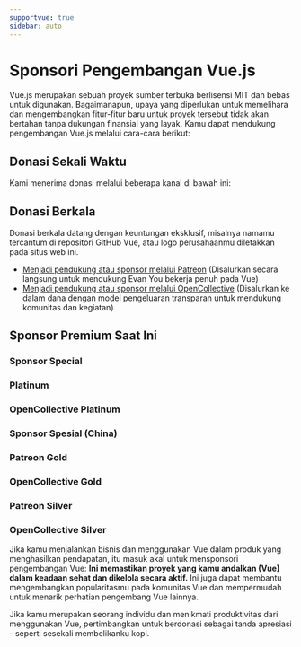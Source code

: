 ```yaml
---
supportvue: true
sidebar: auto
---
```


# Sponsori Pengembangan Vue.js

Vue.js merupakan sebuah proyek sumber terbuka berlisensi MIT dan bebas untuk digunakan.
Bagaimanapun, upaya yang diperlukan untuk memelihara dan mengembangkan fitur-fitur baru untuk proyek tersebut tidak akan bertahan tanpa dukungan finansial yang layak. Kamu dapat mendukung pengembangan Vue.js melalui cara-cara berikut:

## Donasi Sekali Waktu

Kami menerima donasi melalui beberapa kanal di bawah ini:

<support-Coins />

## Donasi Berkala

Donasi berkala datang dengan keuntungan eksklusif, misalnya namamu tercantum di repositori GitHub Vue, atau logo perusahaanmu diletakkan pada situs web ini.

- [Menjadi pendukung atau sponsor melalui Patreon](https://www.patreon.com/evanyou) (Disalurkan secara langsung untuk mendukung Evan You bekerja penuh pada Vue)
- [Menjadi pendukung atau sponsor melalui OpenCollective](https://opencollective.com/vuejs) (Disalurkan ke dalam dana dengan model pengeluaran transparan untuk mendukung komunitas dan kegiatan)

## Sponsor Premium Saat Ini

### Sponsor Special

<support-SponsorGroup group="special_sponsors" class="platinum" />

### Platinum

<support-SponsorGroup group="platinum_sponsors" class="platinum" />

### OpenCollective Platinum

<support-OpenCollectiveGroup group="platinum" />

### Sponsor Spesial (China)

<support-SponsorGroup group="platinum_sponsors_china" class="platinum" />

### Patreon Gold

<support-SponsorGroup group="gold_sponsors" class="patreon-sponsors sponsor-section" />

### OpenCollective Gold

<support-OpenCollectiveGroup group="gold" />

### Patreon Silver

<support-SponsorGroup group="silver_sponsors" class="patreon-sponsors sponsor-section" />

### OpenCollective Silver

<support-OpenCollectiveGroup group="silver" />

Jika kamu menjalankan bisnis dan menggunakan Vue dalam produk yang menghasilkan pendapatan, itu masuk akal untuk mensponsori pengembangan Vue: **Ini memastikan proyek yang kamu andalkan (Vue) dalam keadaan sehat dan dikelola secara aktif.** Ini juga dapat membantu mengembangkan popularitasmu pada komunitas Vue dan mempermudah untuk menarik perhatian pengembang Vue lainnya.

Jika kamu merupakan seorang individu dan menikmati produktivitas dari menggunakan Vue, pertimbangkan untuk berdonasi sebagai tanda apresiasi - seperti sesekali membelikanku kopi.
